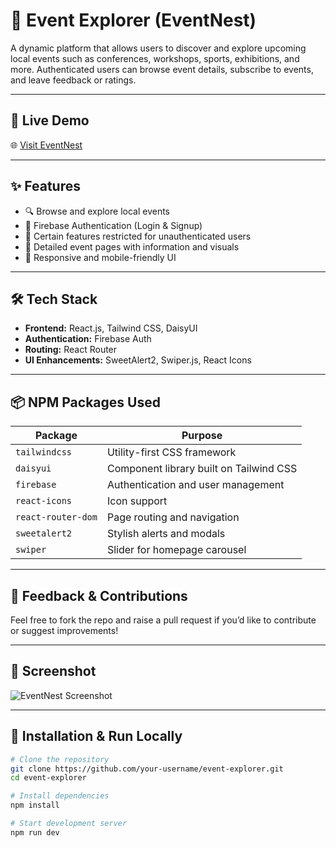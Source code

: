 # 🎉 Event Explorer (EventNest)

A dynamic platform that allows users to discover and explore upcoming local events such as conferences, workshops, sports, exhibitions, and more. Authenticated users can browse event details, subscribe to events, and leave feedback or ratings.

---

## 🚀 Live Demo

🌐 [Visit EventNest](http://dayal.assign-9.surge.sh)

---

## ✨ Features

- 🔍 Browse and explore local events
- 🔐 Firebase Authentication (Login & Signup)
- 🙈 Certain features restricted for unauthenticated users
- 📄 Detailed event pages with information and visuals
- 📲 Responsive and mobile-friendly UI

---

## 🛠️ Tech Stack

- **Frontend:** React.js, Tailwind CSS, DaisyUI
- **Authentication:** Firebase Auth
- **Routing:** React Router
- **UI Enhancements:** SweetAlert2, Swiper.js, React Icons

---

## 📦 NPM Packages Used

| Package            | Purpose                                 |
| ------------------ | --------------------------------------- |
| `tailwindcss`      | Utility-first CSS framework             |
| `daisyui`          | Component library built on Tailwind CSS |
| `firebase`         | Authentication and user management      |
| `react-icons`      | Icon support                            |
| `react-router-dom` | Page routing and navigation             |
| `sweetalert2`      | Stylish alerts and modals               |
| `swiper`           | Slider for homepage carousel            |

---

## 📝 Feedback & Contributions

Feel free to fork the repo and raise a pull request if you’d like to contribute or suggest improvements!

---

## 📸 Screenshot

![EventNest Screenshot](https://i.ibb.co/20SpD4Yd/Screenshot-2025-06-25-121614.png)

---

## 📂 Installation & Run Locally

```bash
# Clone the repository
git clone https://github.com/your-username/event-explorer.git
cd event-explorer

# Install dependencies
npm install

# Start development server
npm run dev
```
